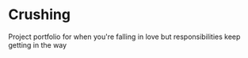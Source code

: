 # Crushing
Project portfolio for when you're falling in love but responsibilities keep getting in the way
